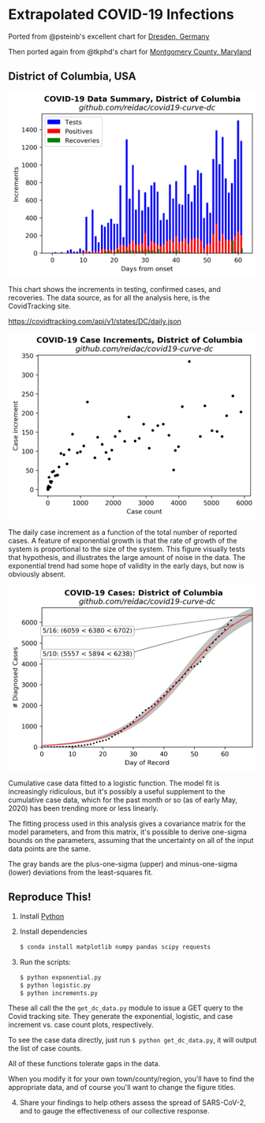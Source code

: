 # Extrapolated COVID-19 Infections

Ported from @psteinb's excellent chart for [Dresden, Germany](https://github.com/psteinb/covid19-curve-your-city)

Then ported again from @tkphd's chart for 
[Montgomery County, Maryland](https://github.com/tkphd/covid19-curve-your-county)

## District of Columbia, USA

![DC](us_dc_bars.png)

This chart shows the increments in testing, confirmed cases,
and recoveries.  The data source, as for all the analysis
here, is the CovidTracking site. 

https://covidtracking.com/api/v1/states/DC/daily.json


![deltaDC](us_dc_diff.png)

The daily case increment as
a function of the total number of reported cases.  A feature of 
exponential growth is that the rate of growth of the system is 
proportional to the size of the system.  This figure visually
tests that hypothesis, and illustrates the large amount of noise
in the data.  The exponential trend had some hope of validity
in the early days, but now is obviously absent.


![logisticDC](us_dc_log.png)

Cumulative case data fitted to a logistic function.  The model fit is
increasingly ridiculous, but it's possibly a useful supplement to
the cumulative case data, which for the past month or so
(as of early May, 2020) has been trending more or less
linearly. 

The fitting process used in this analysis gives a covariance matrix for
the model parameters, and from this matrix, it's possible to derive 
one-sigma bounds on the parameters, assuming that the uncertainty on
all of the input data points are the same. 

The gray bands are the plus-one-sigma (upper) and minus-one-sigma (lower)
deviations from the least-squares fit.


## Reproduce This!

1. Install [Python](https://www.anaconda.com/distribution/)
2. Install dependencies

   ```bash
   $ conda install matplotlib numpy pandas scipy requests
   ```

3. Run the scripts:

   ``` 
   $ python exponential.py
   $ python logistic.py
   $ python increments.py
   ```

  These all call the the `get_dc_data.py` module to issue a GET query
to the Covid tracking site.  They generate the exponential, logistic,
and case increment vs. case count plots, respectively.

  To see the case data directly, just run `$ python get_dc_data.py`, 
it will output the list of case counts.

  All of these functions tolerate gaps in the data.

  When you modify it for your own town/county/region, you'll have
to find the appropriate data, and of course you'll want to change
the figure titles.

4. Share your findings to help others assess the spread of SARS-CoV-2, and to gauge the
   effectiveness of our collective response.

